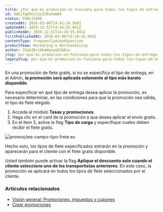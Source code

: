 ```yaml
---
title: ¿Por qué mi promoción no funciona para todos los tipos de entrega?
id: 68Eifg69ocCSsIS0ukw6W4
status: PUBLISHED
createdAt: 2018-03-06T14:42:34.568Z
updatedAt: 2019-12-31T14:24:55.841Z
publishedAt: 2019-12-31T14:24:55.841Z
firstPublishedAt: 2018-03-06T19:19:16.993Z
contentType: frequentlyAskedQuestion
productTeam: Marketing & Merchandising
author: 7FpKZ0rc6k4WqeymES80cw
slug: por-que-mi-promocion-no-funciona-para-todos-los-tipos-de-entrega
legacySlug: por-que-mi-promocion-no-funciona-para-todos-los-tipos-de-entrega
---
```


En una promoción de flete gratis, si no se especifica el tipo de entrega, en el Admin, __la promoción será aplicada solamente al tipo más barato disponible__.

Para especificar en qué tipo de entrega desea aplicar la promoción, es necesario determinar, en las condiciones para que la promoción sea válida, el tipo de flete elegido.

1. Acceda al módulo __Tasas y promociones__.
2. Haga clic en el card de la promoción a que desea aplicar el envío gratis.
3. En el ítem 3, active la flag __Tipo de carga__ y especifique cuales deben recibir el flete gratis.

![promoções-campo-tipo-frete es](//images.ctfassets.net/alneenqid6w5/4wTOYyINOgy4oGceMGmQKM/46c06b029b0e1a8fcf3f3ab48eaddf3a/promo____es-campo-tipo-frete_es.png)

Hecho esto, los tipos de flete especificados entrarán en la promoción y aparecerán para el cliente con el flete gratis disponible.

Usted también puede activar la flag __Aplique el descuento solo cuando el cliente seleccione uno de los transportistas anteriores__. En este caso, la promoción se aplicará en todos los tipos de flete seleccionados por el cliente.

### Artículos relacionados
- [Visión general: Promociones, impuestos y cupones](/es/tutorial/pantalla-inicial-del-modulo-de-pricing-promociones)
- [Crear promociones](/es/tutorial/como-crear-promociones)

